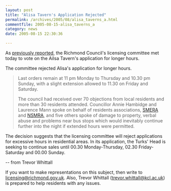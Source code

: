 ```yaml
---
layout: post
title: "Alisa Tavern's Application Rejected"
permalink: /archives/2005/08/alisa_taverns_a.html
commentfile: 2005-08-15-alisa_taverns_a
category: news
date: 2005-08-15 22:30:36

---
```


As [previously reported](/archives/2005/08/alisa_pubs_late.html), the Richmond Council's licensing committee met today to vote on the Ailsa Tavern's application for longer hours.

The committee rejected Alisa's application for longer hours.

> Last orders remain at 11 pm Monday to Thursday and 10.30 pm Sunday, with a slight extension allowed to 11.30 on Friday and Saturday.
> 
> 
> 
> The council had received over 70 objections from local residents and more than 30 residents attended. Councillor Annie Hambidge and Laurence Mann spoke on behalf of residents associations, [SMERA](http://www.smera.co.uk/home-page) and [NSMRA](/cgi-bin/directory.cgi?key=200506300538&action=getlisting), and five others spoke of damage to property, verbal abuse and problems near bus stops which would inevitably continue further into the night if extended hours were permitted.

The decision suggests that the licensing committee will reject applications for excessive hours in residential areas. In its application, the Turks' Head is seeking to continue sales until 00.30 Monday-Thursday, 02.30 Friday-Saturday and 00.00 Sunday.

-- from Trevor Whittall

If you want to make representations on this subject, then write to <licensing@richmond.gov.uk>. Also, Trevor Whittall ([trevor.whittall@kcl.ac.uk](mailto:trevor.whittall@kcl.ac.uk)) is prepared to help residents with any issues.
